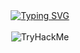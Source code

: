 <!--
If you are looking for the markdown editor you can try it here :')
Also, stop snooping :3 
https://readme-typing-svg.demolab.com/demo/
-->
<center><a href="https://git.io/typing-svg"><img src="https://readme-typing-svg.demolab.com?font=Fira+Code&size=30&pause=1000&color=8AD64F&random=false&width=435&lines=______________________________________________;Hewo+%3A')" alt="Typing SVG" /></a></center>
<br>
<center><img src="https://tryhackme-badges.s3.amazonaws.com/BamesJond.png" alt="TryHackMe"></center>
